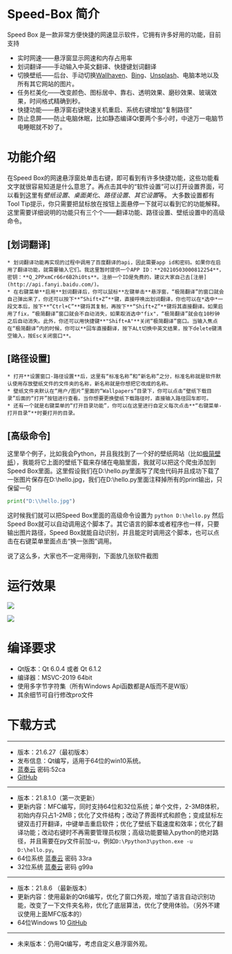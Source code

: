 # Speed-Box 简介
Speed Box 是一款非常方便快捷的网速显示软件，它拥有许多好用的功能，目前支持
- 实时网速——悬浮窗显示网速和内存占用率
- 划词翻译——手动输入中英文翻译、快捷键划词翻译
- 切换壁纸——后台、手动切换[Wallhaven](https://wallhaven.cc/)、[Bing](https://cn.bing.com/)、[Unsplash](https://unsplash.com/)、电脑本地以及所有其它网站的图片。
- 任务栏美化——改变颜色、图标居中、靠右、透明效果、磨砂效果、玻璃效果，时间格式精确到秒。
- 快捷功能——悬浮窗右键快速关机重启、系统右键增加“复制路径”
- 防止息屏——防止电脑休眠，比如静态编译Qt要两个多小时，中途万一电脑节电睡眠就不妙了。
# 功能介绍
在Speed Box的网速悬浮窗处单击右键，即可看到有许多快捷功能，这些功能看文字就很容易知道是什么意思了。再点击其中的“软件设置”可以打开设置界面，可以看到这里有*壁纸设置*、*桌面美化*、*路径设置*、*其它设置*等。
大多数设置都有Tool Tip提示，你只需要把鼠标放在按钮上面悬停一下就可以看到它的功能解释。这里需要详细说明的功能只有三个个——翻译功能、路径设置、壁纸设置中的高级命令。
## [划词翻译]
    * 划词翻译功能再实现的过程中调用了百度翻译的api，因此需要app id和密码。如果你在启用了翻译功能，就需要输入它们。我这里暂时提供一个APP ID：**20210503000812254**，密钥：**Q_2PPxmCr66r6B2hi0ts**。注册一个ID是免费的，建议大家自己去[注册](http://api.fanyi.baidu.com/)。
    * 在右键菜单**启用**划词翻译后，你可以鼠标**左键单击**悬浮窗，“极简翻译”的窗口就会自己弹出来了，你还可以按下**“Shift+Z”**键，直接呼唤出划词翻译，你也可以在*选中*一段文本后，按下**“Ctrl+C”**键将其复制，再按下**“Shift+Z”**键将其直接翻译。如果启用了fix，“极简翻译”窗口就会不自动消失，如果取消选中"fix"，“极简翻译”就会在10秒钟之后自动消失。此外，你还可以用快捷键**"Shift+A"**关闭“极简翻译”窗口。当输入焦点在“极简翻译”内的时候，你可以**回车直接翻译，按下ALt切换中英文结果，按下delete键清空输入，按Esc关闭窗口**。
## [路径设置]
    * 打开**设置窗口-路径设置**后，这里有“标准名称”和“新名称”之分，标准名称就是软件默认使用存放壁纸文件的文件夹的名称，新名称就是你想把它改成的名称。
    * 壁纸文件夹默认在“用户/图片”里面的“Wallpapers”目录下，你可以点击“壁纸下载目录”后面的“打开”按钮进行查看。当你想要更换壁纸下载路径时，直接输入路径回车即可。
    * 还有一个就是右键菜单的“打开目录功能”，你可以在这里进行自定义每次点击**“右键菜单-打开目录“**时要打开的目录。
## [高级命令]
这里举个例子，比如我会Python，并且我找到了一个好的壁纸网站（比如[极简壁纸](https://bz.zzzmh.cn/index)），我能将它上面的壁纸下载来存储在电脑里面，我就可以把这个爬虫添加到Speed Box里面。这里假设我们在D:\hello.py里面写了爬虫代码并且成功下载了一张图片保存在D:\hello.jpg，我们在D:\hello.py里面注释掉所有的print输出，只保留一句
```python
print("D:\\hello.jpg")
```
这时候我们就可以把Speed Box里面的高级命令设置为
`python D:\hello.py`
然后Speed Box就可以自动调用这个脚本了。其它语言的脚本或者程序也一样，只要输出图片路径，Speed Box就能自动识别，并且能定时调用这个脚本，也可以点击在右键菜单里面点击“换一张图”调用。
    
    
说了这么多，大家也不一定用得到，下面放几张软件截图
# 运行效果
![](https://github.com/yjmthu/Speed-Box/blob/main/img/img_03.png)
    
    
![](https://github.com/yjmthu/Speed-Box/blob/main/img/img_04.png)

# 编译要求
- Qt版本：Qt 6.0.4 或者 Qt 6.1.2
- 编译器：MSVC-2019 64bit
- 使用多字节字符集（所有Windows Api函数都是A版而不是W版）
- 其余细节可自行修改pro文件

# 下载方式

* * *
- 版本：21.6.27（最初版本）
- 发布信息：Qt编写，适用于64位的win10系统。
- [蓝奏云](https://wws.lanzoui.com/i4A13qqvcmh) 密码:52ca
- [GitHub](https://github.com/yjmthu/Speed-Box/releases/download/21.6.27/Speed-Box_win10_x64_21.6.27.zip)

* * *
- 版本：21.8.1.0（第一次更新）
- 更新内容：MFC编写，同时支持64位和32位系统；单个文件，2-3MB体积，初始内存只占1-2MB；优化了文件结构；改动了界面样式和颜色；变成鼠标左键双击打开翻译，中键单击重启软件；优化了壁纸下载速度和效率；优化了翻译功能；改动右键时不再需要管理员权限；高级功能要输入python的绝对路径，并且需要在py文件前加-u，例如`D:\Ppython3\python.exe -u D:\hello.py`。
- 64位系统 [蓝奏云](https://wws.lanzoui.com/iocoqs3ejmb) 密码 33ra
- 32位系统 [蓝奏云](https://wws.lanzoui.com/ict95s3ejkj) 密码 g99a

* * *
- 版本：21.8.6 （最新版本）
- 更新内容：使用最新的Qt6编写，优化了窗口外观，增加了语言自动识别功能，改变了一下文件夹名称，优化了底层算法，优化了使用体验。（另外不建议使用上面MFC版本的）
- 64位Windows 10 [GitHub](https://github.com/yjmthu/Speed-Box/releases/download/21.8.6/Speed-Box_win10_x64_21.8.6.zip)
* * *

- 未来版本：仍用Qt编写，考虑自定义悬浮窗外观。
